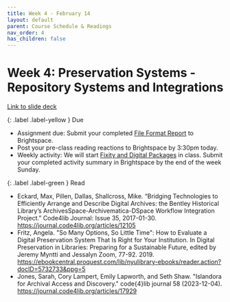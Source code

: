 ```yaml
---
title: Week 4 - February 14
layout: default
parent: Course Schedule & Readings
nav_order: 4
has_children: false
---
```


# Week 4: Preservation Systems - Repository Systems and Integrations

<a href="https://drive.google.com/file/d/1Vv7mFgewip9BavPNB4T9BNm9LHSDKPyI/view?usp=drive_link" target="_blank">Link to slide deck</a>

{: .label .label-yellow }
Due
* Assignment due: Submit your completed <a href="https://digital-archives.github.io/HISTGA1011/assignments/file_format.html">File Format Report</a> to Brightspace.
* Post your pre-class reading reactions to Brightspace by 3:30pm today.
* Weekly activity: We will start <a href="https://digital-archives.github.io/HISTGA1011/activities/fixity_bagger.html" target="_blank">Fixity and Digital Packages</a> in class. Submit your completed activity summary in Brightspace by the end of the week Sunday.

{: .label .label-green }
Read
* Eckard, Max, Pillen, Dallas, Shallcross, Mike. “Bridging Technologies to Efficiently Arrange and Describe Digital Archives: the Bentley Historical Library’s ArchivesSpace-Archivematica-DSpace Workflow Integration Project.” Code4lib Journal: Issue 35, 2017-01-30. <a href="https://journal.code4lib.org/articles/12105" target="_blank">https://journal.code4lib.org/articles/12105</a>
* Fritz, Angela. "So Many Options, So Little Time": How to Evaluate a Digital Preservation System That Is Right for Your Institution. In Digital Preservation in Libraries: Preparing for a Sustainable Future, edited by Jeremy Myntti and Jessalyn Zoom, 77-92. 2019. <a href="https://ebookcentral.proquest.com/lib/nyulibrary-ebooks/reader.action?docID=5732733&ppg=5" target="_blank">https://ebookcentral.proquest.com/lib/nyulibrary-ebooks/reader.action?docID=5732733&ppg=5</a>
* Jones, Sarah, Cory Lampert, Emily Lapworth, and Seth Shaw. "Islandora for Archival Access and Discovery." code{4}lib journal 58 (2023-12-04).
<a href="https://journal.code4lib.org/articles/17929" target="_blank">https://journal.code4lib.org/articles/17929</a>
